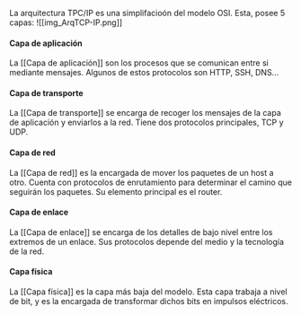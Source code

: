 La arquitectura TPC/IP es una simplifacioón del modelo OSI. Esta, posee 5 capas:
![[img_ArqTCP-IP.png]]
#### Capa de aplicación
La [[Capa de aplicación]] son los procesos que se comunican entre si mediante mensajes. Algunos de estos protocolos son HTTP, SSH, DNS...

#### Capa de transporte
La [[Capa de transporte]] se encarga de recoger los mensajes de la capa de aplicación y enviarlos a la red. Tiene dos protocolos principales, TCP y UDP.

#### Capa de red
La [[Capa de red]] es la encargada de mover los paquetes de un host a otro. Cuenta con protocolos de enrutamiento para determinar el camino que seguirán los paquetes. Su elemento principal es el router.

#### Capa de enlace
La [[Capa de enlace]] se encarga de los detalles de bajo nivel entre los extremos de un enlace. Sus protocolos depende del medio y la tecnología de la red.

#### Capa física
La [[Capa física]] es la capa más baja del modelo. Esta capa trabaja a nivel de bit, y es la encargada de transformar dichos bits en impulsos eléctricos. 